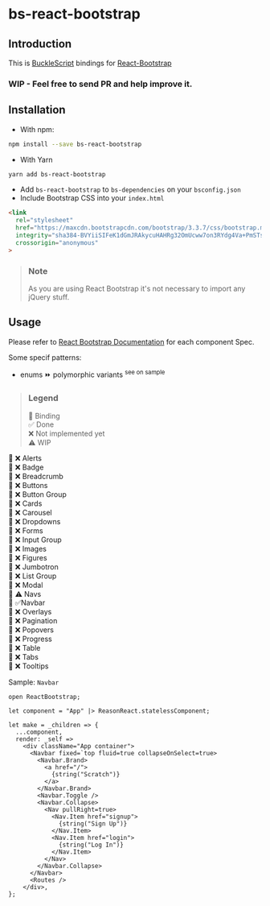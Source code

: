 # bs-react-bootstrap

## Introduction

This is [BuckleScript](https://bucklescript.github.io/) bindings for [React-Bootstrap](https://react-bootstrap.github.io/)

### WIP - Feel free to send PR and help improve it.

## Installation

- With npm:

```sh
npm install --save bs-react-bootstrap
```

- With Yarn

```sh
yarn add bs-react-bootstrap
```

- Add `bs-react-bootstrap` to `bs-dependencies` on your `bsconfig.json`
- Include Bootstrap CSS into your `index.html`

```html
<link
  rel="stylesheet"
  href="https://maxcdn.bootstrapcdn.com/bootstrap/3.3.7/css/bootstrap.min.css"
  integrity="sha384-BVYiiSIFeK1dGmJRAkycuHAHRg32OmUcww7on3RYdg4Va+PmSTsz/K68vbdEjh4u"
  crossorigin="anonymous"
>
```

> ### Note
>
> As you are using React Bootstrap it's not necessary to import any jQuery stuff.

## Usage

Please refer to [React Bootstrap Documentation](https://react-bootstrap.github.io/components/alerts/) for each component Spec.

Some specif patterns:

- enums :fast_forward: polymorphic variants <sup>see on sample</sup>

> ### Legend
>
> :link: Binding\
> :white_check_mark: Done\
> :x: Not implemented yet\
> :warning: WIP

:link: :x: Alerts\
:link: :x: Badge\
:link: :x: Breadcrumb\
:link: :x: Buttons\
:link: :x: Button Group\
:link: :x: Cards\
:link: :x: Carousel\
:link: :x: Dropdowns\
:link: :x: Forms\
:link: :x: Input Group\
:link: :x: Images\
:link: :x: Figures\
:link: :x: Jumbotron\
:link: :x: List Group\
:link: :x: Modal\
:link: :warning: Navs\
:link: :white_check_mark:Navbar\
:link: :x: Overlays\
:link: :x: Pagination\
:link: :x: Popovers\
:link: :x: Progress\
:link: :x: Table\
:link: :x: Tabs\
:link: :x: Tooltips

Sample: `Navbar`

```reason
open ReactBootstrap;

let component = "App" |> ReasonReact.statelessComponent;

let make = _children => {
  ...component,
  render: _self =>
    <div className="App container">
      <Navbar fixed=`top fluid=true collapseOnSelect=true>
        <Navbar.Brand>
          <a href="/">
            {string("Scratch")}
          </a>
        </Navbar.Brand>
        <Navbar.Toggle />
        <Navbar.Collapse>
          <Nav pullRight=true>
            <Nav.Item href="signup">
              {string("Sign Up")}
            </Nav.Item>
            <Nav.Item href="login">
              {string("Log In")}
            </Nav.Item>
          </Nav>
        </Navbar.Collapse>
      </Navbar>
      <Routes />
    </div>,
};
```
